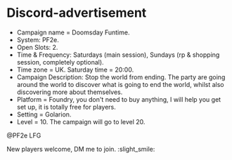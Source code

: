 # Discord-advertisement

- Campaign name = Doomsday Funtime.
- System: PF2e.
- Open Slots: 2.
- Time & Frequency: Saturdays (main session), Sundays (rp & shopping session, completely optional).
- Time zone = UK. Saturday time = 20:00.
- Campaign Description: Stop the world from ending.
  The party are going around the world to discover what is going to end the world, whilst also discovering more about themselves.
- Platform = Foundry, you don't need to buy anything, I will help you get set up, it is totally free for players.
- Setting = Golarion.
- Level = 10. The campaign will go to level 20.

@PF2e LFG

New players welcome, DM me to join.
:slight_smile:
